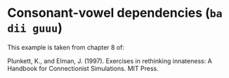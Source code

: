 # Consonant-vowel dependencies (```ba dii guuu```)

This example is taken from chapter 8 of:

Plunkett, K., and Elman, J. (1997). Exercises in rethinking innateness:
A Handbook for Connectionist Simulations. MIT Press.
